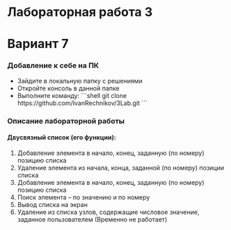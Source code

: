 <h1>Лабораторная работа 3</h1>
<h1>Вариант 7</h1>
<h3>Добавление к себе на ПК</h3>
<ul>
  <li>Зайдите в локальную папку с решениями</li>
  <li>Откройте консоль в данной папке</li>
  <li>Выполните команду: 
    ```shell
git clone https://github.com/IvanRechnikov/3Lab.git
```</li>
</ul>
<h3>Описание лабораторной работы</h3>
<h4>Двусвязный список (его функции):</h4>
<ol>
  <li>Добавление элемента в начало, конец, заданную (по номеру) позицию списка</li>
  <li>Удаление элемента из начала, конца, заданной (по номеру) позиции списка</li>
  <li>Добавление элемента в начало, конец, заданную (по номеру) позицию списка</li>
  <li>Поиск элемента – по значению и по номеру</li>
  <li>Вывод списка на экран</li>
  <li>Удаление из списка узлов, содержащие числовое значение, заданное пользователем (Временно не работает)</li>
</ol>
